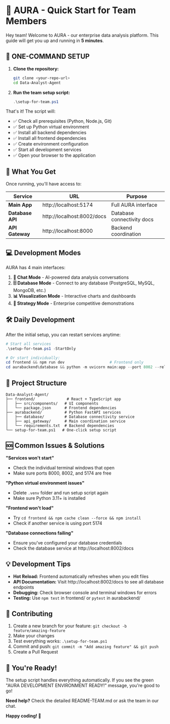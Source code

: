 # 🌟 AURA - Quick Start for Team Members

Hey team! Welcome to AURA - our enterprise data analysis platform. This guide will get you up and running in **5 minutes**.

## 🚀 ONE-COMMAND SETUP

1. **Clone the repository:**
   ```bash
   git clone <your-repo-url>
   cd Data-Analyst-Agent
   ```

2. **Run the team setup script:**
   ```powershell
   .\setup-for-team.ps1
   ```

That's it! The script will:
- ✅ Check all prerequisites (Python, Node.js, Git)
- ✅ Set up Python virtual environment
- ✅ Install all backend dependencies
- ✅ Install all frontend dependencies  
- ✅ Create environment configuration
- ✅ Start all development services
- ✅ Open your browser to the application

## 🎯 What You Get

Once running, you'll have access to:

| Service | URL | Purpose |
|---------|-----|---------|
| **Main App** | http://localhost:5174 | Full AURA interface |
| **Database API** | http://localhost:8002/docs | Database connectivity docs |
| **API Gateway** | http://localhost:8000 | Backend coordination |

## 💻 Development Modes

AURA has 4 main interfaces:

1. **💬 Chat Mode** - AI-powered data analysis conversations
2. **🗄️ Database Mode** - Connect to any database (PostgreSQL, MySQL, MongoDB, etc.)
3. **📊 Visualization Mode** - Interactive charts and dashboards
4. **🚀 Strategy Mode** - Enterprise competitive demonstrations

## 🛠️ Daily Development

After the initial setup, you can restart services anytime:

```powershell
# Start all services
.\setup-for-team.ps1 -StartOnly

# Or start individually:
cd frontend && npm run dev                    # Frontend only
cd aurabackend\database && python -m uvicorn main:app --port 8002 --reload  # Database service
```

## 🔧 Project Structure

```
Data-Analyst-Agent/
├── frontend/              # React + TypeScript app
│   ├── src/components/   # UI components
│   └── package.json      # Frontend dependencies
├── aurabackend/          # Python FastAPI services
│   ├── database/         # Database connectivity service
│   ├── api_gateway/      # Main coordination service
│   └── requirements.txt  # Backend dependencies
└── setup-for-team.ps1   # One-click setup script
```

## 🆘 Common Issues & Solutions

**"Services won't start"**
- Check the individual terminal windows that open
- Make sure ports 8000, 8002, and 5174 are free

**"Python virtual environment issues"**
- Delete `.venv` folder and run setup script again
- Make sure Python 3.11+ is installed

**"Frontend won't load"**
- Try `cd frontend && npm cache clean --force && npm install`
- Check if another service is using port 5174

**"Database connections failing"**
- Ensure you've configured your database credentials
- Check the database service at http://localhost:8002/docs

## 💡 Development Tips

- **Hot Reload:** Frontend automatically refreshes when you edit files
- **API Documentation:** Visit http://localhost:8002/docs to see all database endpoints
- **Debugging:** Check browser console and terminal windows for errors
- **Testing:** Use `npm test` in frontend/ or `pytest` in aurabackend/

## 🤝 Contributing

1. Create a new branch for your feature: `git checkout -b feature/amazing-feature`
2. Make your changes
3. Test everything works: `.\setup-for-team.ps1`
4. Commit and push: `git commit -m "Add amazing feature" && git push`
5. Create a Pull Request

## 🎉 You're Ready!

The setup script handles everything automatically. If you see the green "AURA DEVELOPMENT ENVIRONMENT READY!" message, you're good to go!

**Need help?** Check the detailed README-TEAM.md or ask the team in our chat.

**Happy coding! 🚀**